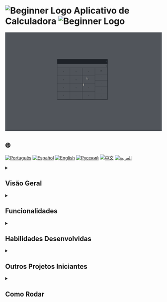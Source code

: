 # <img src="https://cdn-icons-png.flaticon.com/128/5701/5701867.png" alt="Beginner Logo" width="52" height="30" /> Aplicativo de Calculadora <img src="https://cdn-icons-png.flaticon.com/128/5701/5701867.png" alt="Beginner Logo" width="52" height="30" />

![Demonstração do Projeto](./gifs/calculator.gif)

## 🌐 
[![Português](https://img.shields.io/badge/Português-green)](https://github.com/SamuelRocha91/calculator/blob/main/README.md) 
[![Español](https://img.shields.io/badge/Español-yellow)](https://github.com/SamuelRocha91/calculator/blob/main/README_es.md) 
[![English](https://img.shields.io/badge/English-blue)](https://github.com/SamuelRocha91/calculator/blob/main/README_en.md) 
[![Русский](https://img.shields.io/badge/Русский-lightgrey)](https://github.com/SamuelRocha91/calculator/blob/main/README_ru.md) 
[![中文](https://img.shields.io/badge/中文-red)](https://github.com/SamuelRocha91/calculator/blob/main/README_ch.md) 
[![العربية](https://img.shields.io/badge/العربية-orange)](https://github.com/SamuelRocha91/calculator/blob/main/README_ar.md)

<details>
<summary><h2>Visão Geral</h2></summary>

Este é um projeto iniciante desenvolvido como parte do módulo de **Fundamentos** do curso de **Desenvolvimento Web** da Trybe. O objetivo principal foi criar uma aplicação de calculadora simples usando **React**, **JavaScript**, **CSS** e **HTML**. O projeto envolveu a manipulação dos arquivos `script.js`, `index.html` e `style.css`.

</details>

<details>
<summary><h2>Funcionalidades</h2></summary>

A aplicação permite aos usuários:

- **Realizar operações aritméticas básicas**: Adição, subtração, multiplicação e divisão.
- **Limpar a entrada**: Redefinir a calculadora para o estado inicial.
- **Trabalhar com pontos decimais**: Adicionar pontos decimais aos números.
- **Calcular resultados**: Exibir o resultado da operação aritmética.

</details>

<details>
<summary><h2>Habilidades Desenvolvidas</h2></summary>

Durante o desenvolvimento deste projeto, as seguintes habilidades foram aprimoradas:

1. Manipulação de **elementos do DOM** usando React.
2. Implementação de **gerenciamento de estado** com hooks do React.
3. Aplicação de **lógica de programação** para lidar com entradas e operações dos usuários.
4. Utilização de **manipulação de eventos** para interações do usuário.
5. Uso de **declarações condicionais** e **loops** para gerenciar a lógica da aplicação.
6. Escrita de **funções modulares** para manter e gerenciar o código de forma eficaz.

</details>

<details>
<summary><h2>Outros Projetos Iniciantes</h2></summary>

Aqui estão outros projetos que desenvolvi durante as primeiras etapas da minha jornada de desenvolvimento:

- 🖥️ [Conversor de binários](https://github.com/SamuelRocha91/Bin2Dec)
- 🦖 [Gerador de memes](https://github.com/SamuelRocha91/memeGenerator)
- 🎨 [Pixels Art](https://github.com/SamuelRocha91/PixelsArt)
- 📝 [Todo List](https://github.com/SamuelRocha91/TodoList)
- 🪐 [Star Wars Planets](https://github.com/SamuelRocha91/javascriptStarWarsPlanets)

</details>

<details>
<summary><h2>Como Rodar</h2></summary>

1. Clone este repositório:
   ```bash
   git clone https://github.com/SamuelRocha91/calculator.git
   ```
2. Navegue até o diretório do projeto:
   ```bash
   cd calculator
   ```
3. Instale as dependências:
   ```bash
   npm install
   ```
4. Inicie o servidor de desenvolvimento:
   ```bash
   npm run dev
   ```
5. Abra seu navegador e acesse `http://localhost:3000` para ver a aplicação em funcionamento.

</details>
